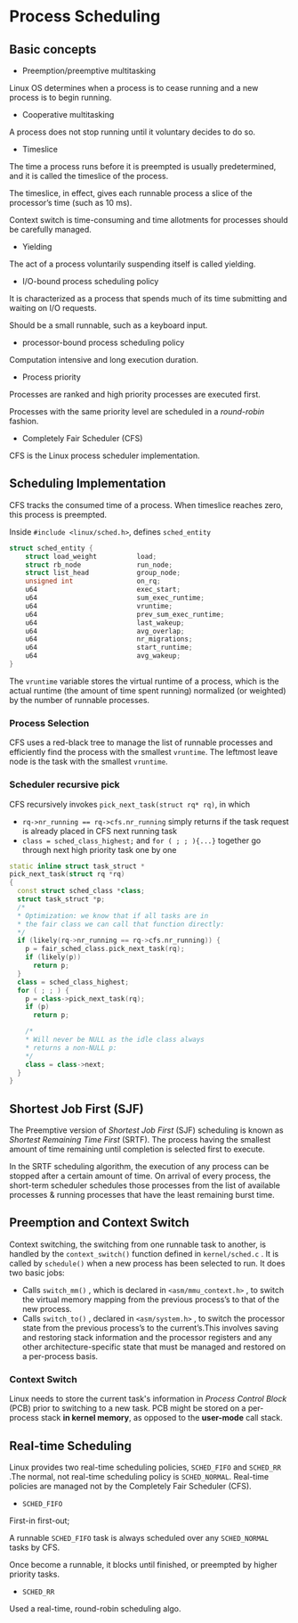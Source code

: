 # Process Scheduling

## Basic concepts

* Preemption/preemptive multitasking

Linux OS determines when a process is to cease running and a new process is to begin running.

* Cooperative multitasking

A process does not stop running until it voluntary decides to do so.

* Timeslice

The time a process runs before it is preempted is usually predetermined, and it is called the timeslice of the process.

The timeslice, in effect, gives each runnable process a slice of the processor’s time (such as 10 ms). 

Context switch is time-consuming and time allotments for processes should be carefully managed.

* Yielding

The act of a process voluntarily suspending itself is called yielding. 

* I/O-bound process scheduling policy

It is characterized as a process that spends much of its time submitting and waiting on I/O requests.

Should be a small runnable, such as a keyboard input.

* processor-bound process scheduling policy

Computation intensive and long execution duration.

* Process priority

Processes are ranked and high priority processes are executed first.

Processes with the same priority level are scheduled in a *round-robin* fashion.

* Completely Fair Scheduler (CFS)
 
CFS is the Linux process scheduler implementation.

## Scheduling Implementation

CFS tracks the consumed time of a process. When timeslice reaches zero, this process is preempted.

Inside `#include <linux/sched.h>`, defines `sched_entity`
```cpp
struct sched_entity {
    struct load_weight          load;
    struct rb_node              run_node;
    struct list_head            group_node;
    unsigned int                on_rq;
    u64                         exec_start;
    u64                         sum_exec_runtime;
    u64                         vruntime;
    u64                         prev_sum_exec_runtime;
    u64                         last_wakeup;
    u64                         avg_overlap;
    u64                         nr_migrations;
    u64                         start_runtime;
    u64                         avg_wakeup;
}
```

The `vruntime` variable stores the virtual runtime of a process, which is the actual runtime (the amount of time spent running) normalized (or weighted) by the number of runnable processes.

### Process Selection

CFS uses a red-black tree to manage the list of runnable processes and efficiently find the process with the smallest `vruntime`. The leftmost leave node is the task with the smallest `vruntime`.

### Scheduler recursive pick

CFS recursively invokes `pick_next_task(struct rq* rq)`, in which 

* `rq->nr_running == rq->cfs.nr_running` simply returns if the task request is already placed in CFS next running task
* `class = sched_class_highest;` and  `for ( ; ; ){...}` together go through next high priority task one by one

```cpp
static inline struct task_struct *
pick_next_task(struct rq *rq)
{
  const struct sched_class *class;
  struct task_struct *p;
  /*
  * Optimization: we know that if all tasks are in
  * the fair class we can call that function directly:
  */
  if (likely(rq->nr_running == rq->cfs.nr_running)) {
    p = fair_sched_class.pick_next_task(rq);
    if (likely(p))
      return p;
  }
  class = sched_class_highest;
  for ( ; ; ) {
    p = class->pick_next_task(rq);
    if (p)
      return p;

    /*
    * Will never be NULL as the idle class always
    * returns a non-NULL p:
    */
    class = class->next;
  }
}
```

## Shortest Job First (SJF)

The Preemptive version of *Shortest Job First* (SJF) scheduling is known as *Shortest Remaining Time First* (SRTF).
The process having the smallest amount of time remaining until completion is selected first to execute.

In the SRTF scheduling algorithm, the execution of any process can be stopped after a certain amount of time. On arrival of every process, the short-term scheduler schedules those processes from the list of available processes & running processes that have the least remaining burst time.

## Preemption and Context Switch

Context switching, the switching from one runnable task to another, is handled by the `context_switch()` function defined in `kernel/sched.c` . It is called by `schedule()` when a new process has been selected to run. It does two basic jobs:
* Calls `switch_mm()` , which is declared in `<asm/mmu_context.h>` , to switch the virtual memory mapping from the previous process’s to that of the new process.
* Calls `switch_to()` , declared in `<asm/system.h>` , to switch the processor state from the previous process’s to the current’s.This involves saving and restoring stack information and the processor registers and any other architecture-specific state that must be managed and restored on a per-process basis.

### Context Switch

Linux needs to store the current task's information in *Process Control Block* (PCB) prior to switching to a new task.
PCB might be stored on a per-process stack **in kernel memory**, as opposed to the **user-mode** call stack.

## Real-time Scheduling 

Linux provides two real-time scheduling policies, `SCHED_FIFO` and `SCHED_RR` .The normal, not real-time scheduling policy is `SCHED_NORMAL`. Real-time policies are managed not by the Completely Fair Scheduler (CFS).

* `SCHED_FIFO`

First-in first-out; 

A runnable `SCHED_FIFO` task is always scheduled over any `SCHED_NORMAL` tasks by CFS.

Once become a runnable, it blocks until finished, or preempted by higher priority tasks. 

* `SCHED_RR`

Used a real-time, round-robin scheduling algo.